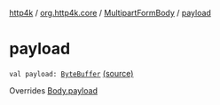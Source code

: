 [http4k](../../index.md) / [org.http4k.core](../index.md) / [MultipartFormBody](index.md) / [payload](./payload.md)

# payload

`val payload: `[`ByteBuffer`](https://docs.oracle.com/javase/9/docs/api/java/nio/ByteBuffer.html) [(source)](https://github.com/http4k/http4k/blob/master/http4k-multipart/src/main/kotlin/org/http4k/core/MultipartFormBody.kt#L68)

Overrides [Body.payload](../-body/payload.md)

